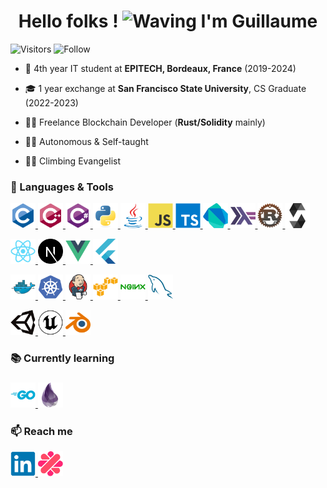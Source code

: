 <h1 align="center">Hello folks !
  <img alt="Waving" width="40" height="40" src="./assets/gifs/wave.gif">
  I'm Guillaume
</h1>

![Visitors](https://visitor-badge.laobi.icu/badge?page_id=guillaumebgd.guillaumebgd) ![Follow](https://img.shields.io/github/followers/guillaumebgd?label=Follow&style=social)

- 💼 4th year IT student at **EPITECH, Bordeaux, France** (2019-2024)

- 🎓 1 year exchange at **San Francisco State University**, CS Graduate (2022-2023)

- 🧑‍💻 Freelance Blockchain Developer (**Rust/Solidity** mainly)

- 👨‍🎓 Autonomous & Self-taught

- 🧗‍♂️ Climbing Evangelist

<h3 align="left">🔨 Languages & Tools</h3>

<p align="left">
  <a href="https://en.wikipedia.org/wiki/C_(programming_language)" target="_blank" rel="noreferrer">
    <img alt="C" width="40" height="40"
      src="./assets/devicon/icons/c/c-original.svg"
    >
  </a>
  <a href="https://en.wikipedia.org/wiki/C%2B%2B" target="_blank" rel="noreferrer">
    <img alt="C++" width="40" height="40"
      src="./assets/devicon/icons/cplusplus/cplusplus-original.svg"
    >
  </a>
  <a href="https://docs.microsoft.com/en-us/dotnet/csharp/" target="_blank" rel="noreferrer">
    <img alt="C#" width="40" height="40"
      src="./assets/devicon/icons/csharp/csharp-original.svg"
    >
  </a>
  <a href="https://www.python.org/" target="_blank" rel="noreferrer">
    <img alt="Python" width="40" height="40"
      src="./assets/devicon/icons/python/python-original.svg"
    >
  </a>
  <a href="https://en.wikipedia.org/wiki/Java_(programming_language)" target="_blank" rel="noreferrer">
    <img alt="Java"       width="40" height="40"
      src="./assets/devicon/icons/java/java-original.svg"
    >
  </a>
  <a href="https://www.javascript.com" target="_blank" rel="noreferrer">
    <img alt="Javascript" width="40" height="40"
      src="./assets/devicon/icons/javascript/javascript-original.svg"
    >
  </a>
  <a href="https://www.typescriptlang.org/" target="_blank" rel="noreferrer">
    <img alt="TypeScript" width="40" height="40"
      src="./assets/devicon/icons/typescript/typescript-original.svg"
    >
  </a>
  <a href="https://dart.dev/" target="_blank" rel="noreferrer">
    <img alt="Dart" width="40" height="40"
      src="./assets/devicon/icons/dart/dart-original.svg"
    >
  </a>
  <a href="https://www.haskell.org/" target="_blank" rel="noreferrer">
    <img alt="Haskell" width="40" height="40"
      src="./assets/devicon/icons/haskell/haskell-original.svg"
    >
  </a>
  <a href="https://www.rust-lang.org/" target="_blank" rel="noreferrer">
    <img alt="Rust" width="40" height="40"
      src="./assets/icons/rust-logo.png"
    >
  </a>
  <a href="https://docs.soliditylang.org/en/v0.8.13/" target="_blank" rel="noreferrer">
    <img alt="Solidity" width="40" height="40"
      src="./assets/devicon/icons/solidity/solidity-original.svg"
    >
  </a>
</p>

<p align="left">
  <a href="https://reactjs.org/" target="_blank" rel="noreferrer">
    <img alt="React" width="40" height="40"
      src="./assets/devicon/icons/react/react-original.svg"
    >
  </a>
  <a href="https://nextjs.org/" target="_blank" rel="noreferrer">
    <img alt="Next.js" width="40" height="40"
      src="./assets/devicon/icons/nextjs/nextjs-original.svg"
    >
  </a>
  <a href="https://vuejs.org/" target="_blank" rel="noreferrer">
    <img alt="Vue.js"  width="40" height="40"
      src="./assets/devicon/icons/vuejs/vuejs-original.svg"
    >
  </a>
  <a href="https://flutter.dev/" target="_blank" rel="noreferrer">
    <img alt="Flutter" width="40" height="40"
      src="./assets/devicon/icons/flutter/flutter-original.svg"
    >
  </a>
</p>

<p align="left">
  <a href="https://www.docker.com/" target="_blank" rel="noreferrer">
    <img alt="Docker" width="40" height="40"
    src="./assets/devicon/icons/docker/docker-original.svg"
    >
  </a>
  <a href="https://kubernetes.io/" target="_blank" rel="noreferrer">
    <img alt="Kubernetes" width="40" height="40"
    src="./assets/devicon/icons/kubernetes/kubernetes-plain.svg"
    >
  </a>
  <a href="https://www.jenkins.io/" target="_blank" rel="noreferrer">
    <img alt="Jenkins" width="40" height="40"
    src="./assets/devicon/icons/jenkins/jenkins-original.svg"
    >
  </a>
  <a href="https://aws.amazon.com" target="_blank" rel="noreferrer">
    <img alt="AWS" width="40" height="40"
    src="./assets/devicon/icons/amazonwebservices/amazonwebservices-original.svg"
    >
  </a>
  <a href="https://www.nginx.com" target="_blank" rel="noreferrer">
    <img alt="nginx" width="40" height="40"
    src="./assets/devicon/icons/nginx/nginx-original.svg"
    >
  </a>
  <a href="https://www.mysql.com" target="_blank" rel="noreferrer">
    <img alt="MySQL" width="40" height="40"
    src="./assets/devicon/icons/mysql/mysql-original.svg"
    >
  </a>
</p>

<p align="left">
  <a href="https://unity.com" target="_blank" rel="noreferrer">
    <img alt="Unity" width="40" height="40"
    src="./assets/devicon/icons/unity/unity-original.svg"
    >
  </a>
  <a href="https://www.unrealengine.com/" target="_blank" rel="noreferrer">
    <img alt="Unreal Engine" width="40" height="40"
    src="./assets/devicon/icons/unrealengine/unrealengine-original.svg"
    >
  </a>
  <a href="https://www.blender.org" target="_blank" rel="noreferrer">
    <img alt="Blender" width="40" height="40"
    src="./assets/devicon/icons/blender/blender-original.svg"
    >
  </a>
</p>

<h3 align="left">📚 Currently learning<h3>

<p align="left">
  <a href="https://go.dev" target="_blank" rel="noreferrer">
    <img alt="Go" width="40" height="40"
      src="./assets/devicon/icons/go/go-original-wordmark.svg"
    >
  </a>
  <a href="https://elixir-lang.org" target="_blank" rel="noreferrer">
    <img alt="Elixir" width="40" height="40"
      src="./assets/devicon/icons/elixir/elixir-original.svg"
    >
  </a>
</p>

<h3 align="left">📫 Reach me</h3>

<p align="left">
  <a href="https://www.linkedin.com/in/guillaumebogardcoquard" target="_blank" rel="noreferrer">
    <img alt="LinkedIn" width="40" height="40"
      src="./assets/devicon/icons/linkedin/linkedin-original.svg"
    >
  </a>
  <a href="https://www.malt.fr/profile/guillaumebogardcoquard" target="_blank" rel="noreferrer">
    <img alt="Malt" width="40" height="40"
      src="./assets/icons/malt-logo.png"
    >
  </a>
</p>
